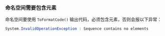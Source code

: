 



### 命名空间需要包含元素

命名空间要使用 `ToFormatCode()` 输出代码，必须包含元素，否则会报以下异常：

```csharp
System.InvalidOperationException : Sequence contains no elements
```

